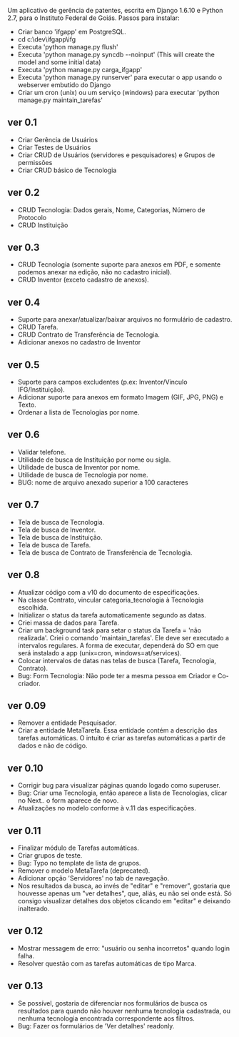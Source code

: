 Um aplicativo de gerência de patentes, escrita em Django 1.6.10 e Python 2.7, para o Instituto Federal de Goiás.
Passos para instalar:
* Criar banco 'ifgapp' em PostgreSQL.
* cd c:\dev\ifgapp\ifg
* Executa 'python manage.py flush'
* Executa 'python manage.py syncdb --noinput' (This will create the model and some initial data)
* Executa 'python manage.py carga_ifgapp'
* Executa 'python manage.py runserver' para executar o app usando o webserver embutido do Django
* Criar um cron (unix) ou um serviço (windows) para executar 'python manage.py maintain_tarefas'

ver 0.1
-----------------------------
- Criar Gerência de Usuários
- Criar Testes de Usuários
- Criar CRUD de Usuários (servidores e pesquisadores) e Grupos de permissões
- Criar CRUD básico de Tecnologia

ver 0.2
-----------------------------
- CRUD Tecnologia: Dados gerais, Nome, Categorias, Número de Protocolo
- CRUD Instituição

ver 0.3
-----------------------------
- CRUD Tecnologia
(somente suporte para anexos em PDF, e somente podemos anexar na edição, não no cadastro inicial).
- CRUD Inventor (exceto cadastro de anexos).

ver 0.4
-----------------------------
- Suporte para anexar/atualizar/baixar arquivos no formulário de cadastro.
- CRUD Tarefa.
- CRUD Contrato de Transferência de Tecnologia.
- Adicionar anexos no cadastro de Inventor

ver 0.5
-----------------------------
- Suporte para campos excludentes (p.ex: Inventor/Vínculo IFG/Instituição).
- Adicionar suporte para anexos em formato Imagem (GIF, JPG, PNG) e Texto.
- Ordenar a lista de Tecnologias por nome.

ver 0.6
-----------------------------
- Validar telefone.
- Utilidade de busca de Instituição por nome ou sigla.
- Utilidade de busca de Inventor por nome.
- Utilidade de busca de Tecnologia por nome.
- BUG: nome de arquivo anexado superior a 100 caracteres

ver 0.7
-----------------------------
- Tela de busca de Tecnologia.
- Tela de busca de Inventor.
- Tela de busca de Instituição.
- Tela de busca de Tarefa.
- Tela de busca de Contrato de Transferência de Tecnologia.

ver 0.8
-----------------------------
- Atualizar código com a v10 do documento de especificações.
- Na classe Contrato, vincular categoria_tecnologia à Tecnologia escolhida.
- Initializar o status da tarefa automaticamente segundo as datas.
- Criei massa de dados para Tarefa.
- Criar um background task para setar o status da Tarefa = 'não realizada'. Criei o comando
  'maintain_tarefas'. Ele deve ser executado a intervalos regulares. A forma de executar, dependerá
  do SO em que será instalado a app (unix=cron, windows=at/services).
- Colocar intervalos de datas nas telas de busca (Tarefa, Tecnologia, Contrato).
- Bug: Form Tecnologia: Não pode ter a mesma pessoa em Criador e Co-criador.

ver 0.09
-----------------------------
- Remover a entidade Pesquisador.
- Criar a entidade MetaTarefa. Essa entidade contém a descrição das tarefas automáticas. O intuito é
criar as tarefas automáticas a partir de dados e não de código.

ver 0.10
-----------------------------
- Corrigir bug para visualizar páginas quando logado como superuser.
- Bug: Criar uma Tecnologia, então aparece a lista de Tecnologias, clicar no Next.. o form aparece de novo.
- Atualizações no modelo conforme à v.11 das especificações.

ver 0.11
-----------------------------
- Finalizar módulo de Tarefas automáticas.
- Criar grupos de teste.
- Bug: Typo no template de lista de grupos.
- Remover o modelo MetaTarefa (deprecated).
- Adicionar opção 'Servidores' no tab de navegação.
- Nos resultados da busca, ao invés de "editar" e "remover", gostaria que houvesse apenas um "ver detalhes",
  que, aliás, eu não sei onde está. Só consigo visualizar detalhes dos objetos clicando em "editar"
  e deixando inalterado.

ver 0.12
-----------------------------
- Mostrar messagem de erro: "usuário ou senha incorretos" quando login falha.
- Resolver questão com as tarefas automáticas de tipo Marca.

ver 0.13
-----------------------------
- Se possível, gostaria de diferenciar nos formulários de busca os resultados para quando
  não houver nenhuma tecnologia cadastrada, ou nenhuma tecnologia encontrada correspondente aos filtros.
- Bug: Fazer os formulários de 'Ver detalhes' readonly.












